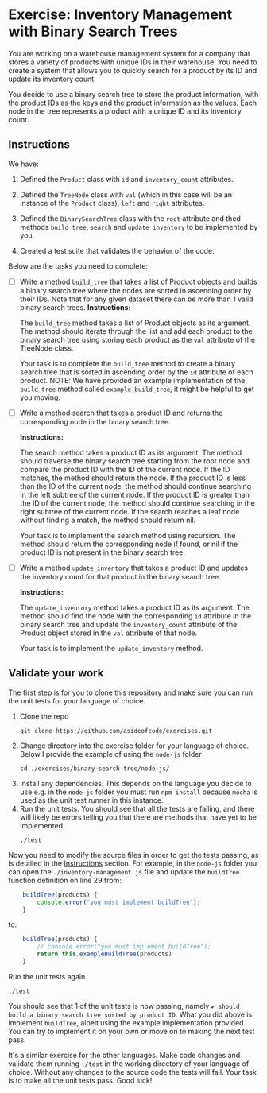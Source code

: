 # Exercise: Inventory Management with Binary Search Trees

You are working on a warehouse management system for a company that stores a variety of products with unique IDs in their warehouse. You need to create a system that allows you to quickly search for a product by its ID and update its inventory count.

You decide to use a binary search tree to store the product information, with the product IDs as the keys and the product information as the values. Each node in the tree represents a product with a unique ID and its inventory count.


## Instructions

We have:

1. Defined the `Product` class with `id` and `inventory_count` attributes.

2. Defined the `TreeNode` class with `val` (which in this case will be an instance of the `Product` class), `left` and `right` attributes.

3. Defined the `BinarySearchTree` class with the `root` attribute and thed methods `build_tree`, `search` and `update_inventory` to be implemented by you.

4. Created a test suite that validates the behavior of the code.

Below are the tasks you need to complete:

- [ ] Write a method `build_tree` that takes a list of Product objects and builds a binary search tree where the nodes are sorted in ascending order by their IDs. Note that for any given dataset there can be more than 1 valid binary search trees.
    **Instructions:**

    The `build_tree` method takes a list of Product objects as its argument. The method should iterate through the list and add each product to the binary search tree using storing each product as the `val` attribute of the TreeNode class.

    Your task is to complete the `build_tree` method to create a binary search tree that is sorted in ascending order by the `id` attribute of each product.
    NOTE: We have provided an example implementation of the `build_tree` method called `example_build_tree`, it might be helpful to get you moving.

- [ ] Write a method search that takes a product ID and returns the corresponding node in the binary search tree.

    **Instructions:**

    The search method takes a product ID as its argument. The method should traverse the binary search tree starting from the root node and compare the product ID with the ID of the current node. If the ID matches, the method should return the node. If the product ID is less than the ID of the current node, the method should continue searching in the left subtree of the current node. If the product ID is greater than the ID of the current node, the method should continue searching in the right subtree of the current node. If the search reaches a leaf node without finding a match, the method should return nil.

    Your task is to implement the search method using recursion. The method should return the corresponding node if found, or nil if the product ID is not present in the binary search tree.

- [ ] Write a method `update_inventory` that takes a product ID and updates the inventory count for that product in the binary search tree.

    **Instructions:**

    The `update_inventory` method takes a product ID as its argument. The method should find the node with the corresponding `id` attribute in the binary search tree and update the `inventory_count` attribute of the Product object stored in the `val` attribute of that node.

    Your task is to implement the `update_inventory` method.


## Validate your work

The first step is for you to clone this repository and make sure you can run the unit tests for your language of choice.

1. Clone the repo
    ```shell
    git clone https://github.com/asideofcode/exercises.git
    ```
2. Change directory into the exercise folder for your language of choice. Below I provide the example of using the `node-js` folder
    ```shell
    cd ./exercises/binary-search-tree/node-js/
    ```
3. Install any dependencies. This depends on the language you decide to use e.g. in the `node-js` folder you must run `npm install` because
    `mocha` is used as the unit test runner in this instance.
4. Run the unit tests. You should see that all the tests are failing, and there will likely be errors telling you that there are methods that have yet to be implemented.
    ```shell
    ./test
    ```

Now you need to modify the source files in order to get the tests passing, as is detailed in the [Instructions](#Instructions) section. For example, in the `node-js` folder you can open the `./inventory-management.js` file and update the `buildTree` function definition on line 29 from:
```js
    buildTree(products) {
        console.error("you must implement buildTree");
    }
```

to:

```js
    buildTree(products) {
        // console.error("you must implement buildTree");
        return this.exampleBuildTree(products)
    }
```

Run the unit tests again
```shell
./test
```

You should see that 1 of the unit tests is now passing, namely `✔ should build a binary search tree sorted by product ID`. What you did above is implement `buildTree`, albeit using the example implementation provided. You can try to implement it on your own or move on to making the next test pass.

It's a similar exercise for the other languages. Make code changes and validate them running `./test` in the working directory of your language of choice. Without any changes to the source code the tests will fail. Your task is to make all the unit tests pass. Good luck!
